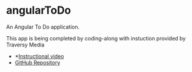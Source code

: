 # angularToDo
An Angular To Do application.

This app is being completed by coding-along with instuction provided by Traversy Media 
- \*[Instructional video](https://www.youtube.com/watch?v=3dHNOWTI7H8&t=297s)
- [GitHub Repository](https://github.com/bradtraversy/angular-crash-2021)
